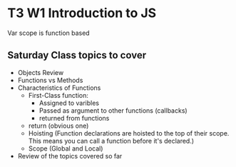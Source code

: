 # T3 W1 Introduction to JS

Var scope is function based

## Saturday Class topics to cover
- Objects Review
- Functions vs Methods
- Characteristics of Functions
    - First-Class function:
        - Assigned to varibles
        - Passed as argument to other functions (callbacks)
        - returned from functions
    - return (obvious one)
    - Hoisting (Function declarations are hoisted to the top of their scope. This means you can call a function before it's declared.)
    - Scope (Global and Local)
- Review of the topics covered so far